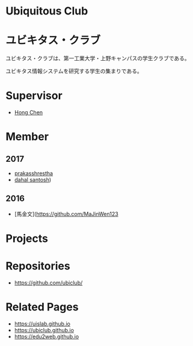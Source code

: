 # Ubiquitous Club
# ユビキタス・クラブ

ユビキタス・クラブは、第一工業大学・上野キャンパスの学生クラブである。

ユビキタス情報システムを研究する学生の集まりである。

# Supervisor
* [Hong Chen](https://github.com/chen420)

# Member
## 2017
* [prakasshrestha](https://prakasshrestha.github.io)
* [dahal santosh](https://dahalsantosh.github.io))

## 2016
* [馬金文](https://github.com/MaJinWen123

# Projects

# Repositories
* https://github.com/ubiclub/

# Related Pages
* https://uislab.github.io
* https://ubiclub.github.io
* https://edu2web.github.io
